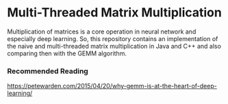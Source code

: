 # Multi-Threaded Matrix Multiplication

Multiplication of matrices is a core operation in neural network and especially deep learning. So, this repository contains an implementation of the naive and multi-threaded matrix multiplication in Java and C++ and also comparing then with the GEMM algorithm.




### Recommended Reading

https://petewarden.com/2015/04/20/why-gemm-is-at-the-heart-of-deep-learning/

